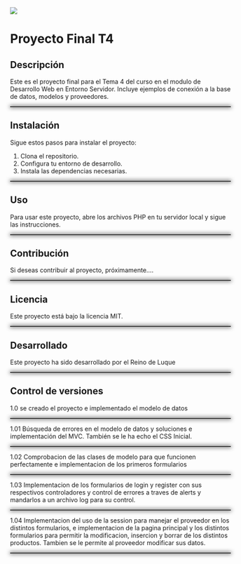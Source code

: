 
<img src="https://i.redd.it/ifw1keannjw41.jpg">

# Proyecto Final T4

## Descripción
Este es el proyecto final para el Tema 4 del curso en el modulo de Desarrollo Web en Entorno Servidor. Incluye ejemplos de conexión a la base de datos, modelos y proveedores.

<hr style="height: 2px; background-color: #333; box-shadow: 0 0 10px 1px #333;">

## Instalación
Sigue estos pasos para instalar el proyecto:
1. Clona el repositorio.
2. Configura tu entorno de desarrollo.
3. Instala las dependencias necesarias.

<hr style="height: 2px; background-color: #333; box-shadow: 0 0 10px 1px #333;">

## Uso
Para usar este proyecto, abre los archivos PHP en tu servidor local y sigue las instrucciones.

<hr style="height: 2px; background-color: #333; box-shadow: 0 0 10px 1px #333;">

## Contribución
Si deseas contribuir al proyecto, próximamente....

<hr style="height: 2px; background-color: #333; box-shadow: 0 0 10px 1px #333;">

## Licencia
Este proyecto está bajo la licencia MIT.

<hr style="height: 2px; background-color: #333; box-shadow: 0 0 10px 1px #333;">

## Desarrollado 
Este proyecto ha sido desarrollado por el Reino de Luque

<hr style="height: 2px; background-color: #333; box-shadow: 0 0 10px 1px #333;">

## Control de versiones

1.0 se creado el proyecto e implementado el modelo de datos

<hr style="height: 2px; background-color: #333; box-shadow: 0 0 10px 1px #333;">

1.01 Búsqueda de errores en el modelo de datos y soluciones e implementación del MVC. También se le ha echo el CSS Inicial.

<hr style="height: 2px; background-color: #333; box-shadow: 0 0 10px 1px #333;">

1.02 Comprobacion de las clases de modelo para que funcionen perfectamente e implementacion de los primeros formularios

<hr style="height: 2px; background-color: #333; box-shadow: 0 0 10px 1px #333;">

1.03 Implementacion de los formularios de login y register con sus respectivos controladores
y control de errores a traves de alerts y mandarlos a un archivo log para su control.

<hr style="height: 2px; background-color: #333; box-shadow: 0 0 10px 1px #333;">

1.04 Implementacion del uso de la session para manejar el proveedor en los distintos formularios, e implementacion de la pagina principal
y los distintos formularios para permitir la modificacion, insercion y borrar de los distintos productos. Tambien se le permite al proveedor
modificar sus datos.

<hr style="height: 2px; background-color: #333; box-shadow: 0 0 10px 1px #333;">

